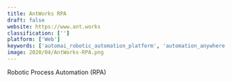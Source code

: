 ```yaml
---
title: AntWorks RPA
draft: false 
website: https://www.ant.works
classification: ['']
platform: ['Web']
keywords: ['automai_robotic_automation_platform', 'automation_anywhere', 'automationedge', 'blue_prism', 'intradiem', 'kofax_kapow', 'laserfiche', 'leo', 'pega_platform', 'winautomation_by_softomotive', 'workfusion_intelligent_automation_cloud']
image: 2020/04/AntWorks-RPA.png
---
```

Robotic Process Automation (RPA)